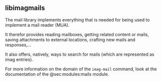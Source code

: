 ## libimagmails

The mail library implements everything that is needed for being used to
implement a mail reader (MUA).

It therefor provides reading mailboxes, getting related content or mails, saving
attachments to external locations, crafting new mails and responses,...

It also offers, natively, ways to search for mails (which are represented as
imag entries).

For more information on the domain of the `imag-mail` command, look at the
documentation of the @sec:modules:mails module.


